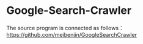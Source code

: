 # Google-Search-Crawler
The source program is connected as follows：https://github.com/meibenjin/GoogleSearchCrawler

